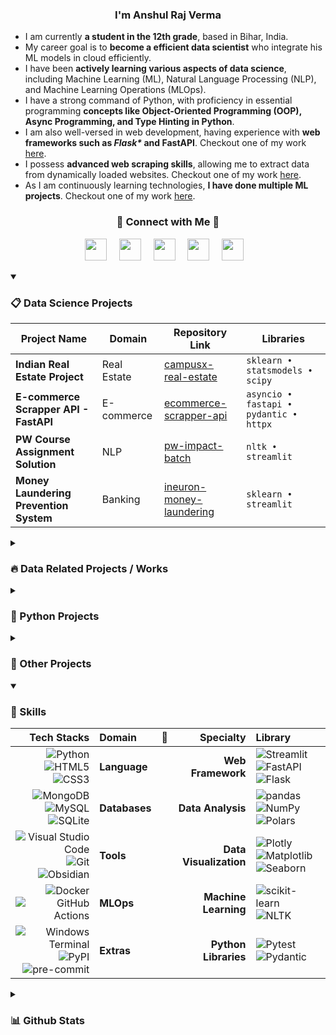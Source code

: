 <h3 align="center" style="font-weight: bold;">I'm Anshul Raj Verma</h3>

- I am currently **a student in the 12th grade**, based in Bihar, India.
- My career goal is to **become a efficient data scientist** who integrate his ML models in cloud efficiently.
- I have been **actively learning various aspects of data science**, including Machine Learning (ML), Natural Language Processing (NLP), and Machine Learning Operations (MLOps).
- I have a strong command of Python, with proficiency in essential programming **concepts like Object-Oriented Programming (OOP), Async Programming, and Type Hinting in Python**.
- I am also well-versed in web development, having experience with **web frameworks such as _Flask\*_ and FastAPI**. Checkout one of my work [here](https://github.com/arv-anshul/yt-watch-history).
- I possess **advanced web scraping skills**, allowing me to extract data from dynamically loaded websites. Checkout one of my work [here](https://github.com/arv-anshul/ecommerce-scrapper-api).
- As I am continuously learning technologies, **I have done multiple ML projects**. Checkout one of my work [here](https://github.com/arv-anshul/yt-watch-history).

<h3 align="center" style="font-weight: bold;">🤝 Connect with Me 🤝</h3>

<p align="center">
  <a href="https://www.github.com/arv-anshul"><img width="35px" src="https://cdn2.iconfinder.com/data/icons/social-icons-33/128/Github-512.png"></a> &nbsp;&nbsp;&nbsp;
  <a href="https://www.linkedin.com/in/arv-anshul"><img width="35px" src="https://cdn.jsdelivr.net/gh/devicons/devicon/icons/linkedin/linkedin-original.svg"></a> &nbsp;&nbsp;&nbsp;
  <a href="https://www.kaggle.com/arvanshul"><img width="35px" src="https://cdn.jsdelivr.net/gh/devicons/devicon/icons/kaggle/kaggle-original.svg"></a> &nbsp;&nbsp;&nbsp;
  <a href="https://www.instagram.com/arv_anshul"><img width="35px" src="https://cdn4.iconfinder.com/data/icons/logos-brands-7/512/instagram_icon-instagram_buttoninstegram-512.png"></a> &nbsp;&nbsp;&nbsp;
  <a href="mailto:arv.anshul.1864@gmail.com"><img width="35px" src="https://cdn.jsdelivr.net/gh/devicons/devicon/icons/google/google-original.svg"></a>&nbsp;&nbsp;&nbsp;
</p>

<details open>
<summary><h3>📋 Data Science Projects</h3></summary>

| Project Name                           | Domain      | Repository Link                                                                    | Libraries                              |
| -------------------------------------- | ----------- | ---------------------------------------------------------------------------------- | -------------------------------------- |
| **Indian Real Estate Project**         | Real Estate | [campusx-real-estate](https://github.com/arv-anshul/campusx-real-estate)           | `sklearn • statsmodels • scipy`        |
| **E-commerce Scrapper API - FastAPI**  | E-commerce  | [ecommerce-scrapper-api](https://github.com/arv-anshul/ecommerce-scrapper-api)     | `asyncio • fastapi • pydantic • httpx` |
| **PW Course Assignment Solution**      | NLP         | [pw-impact-batch](http://github.com/arv-anshul/pw-impact-batch)                    | `nltk • streamlit`                     |
| **Money Laundering Prevention System** | Banking     | [ineuron-money-laundering](https://github.com/arv-anshul/ineuron-money-laundering) | `sklearn • streamlit`                  |

</details>

<details>
<summary><h3>🔥 Data Related Projects / Works</h3></summary>

| Project Name                    | Domain        | Repository Link                                                                      | Libraries                                       |
| ------------------------------- | ------------- | ------------------------------------------------------------------------------------ | ----------------------------------------------- |
| **Indian Real Estate Analysis** | Real Estate   | [campusx-project-notebooks](https://github.com/arv-anshul/campusx-project-notebooks) | `pd-np-plt-sns • statsmodels • scipy • sklearn` |
| **Web Scrape 99acres.com**      | Web Scrapping | [99acres-scrape](https://github.com/arv-anshul/99acres-scrape)                       | `asycnio • aiohttp • streamlit • pydantic`      |
| **IPL API**                     | API           | [ipl-api](https://github.com/arv-anshul/ipl-api)                                     | `pd-plt • fastapi • flask`                      |
| **Simple Attendance System**    | Database      | [attendance-system](https://github.com/arv-anshul/attendaadnce-system)               | `MongoDB • streamlit`                           |
| **India Census 2011 Analysis**  | Analysis      | [India-census-2011](https://github.com/arv-anshul/India-census-2011)                 | `pd-plt-sns • plotly • streamlit`               |

</details>

<details>
<summary><h3>🐍 Python Projects</h3></summary>

| Project Name                    | Repo                                                           | Libraries                                         |
| ------------------------------- | -------------------------------------------------------------- | ------------------------------------------------- |
| **Easy Analysis**               | [easy-analysis](https://github.com/arv-anshul/easy-analysis)   | `pypi • pd-np-plt-sns • sklearn • statsmodels`    |
| **PW API**                      | [pw-api](https://github.com/arv-anshul/pw-api)                 | `BeautifulSoup • requests • streamlit • pydantic` |
| **Curl Parser**                 | [curler](https://github.com/arv-anshul/curler)                 | `pypi • argparse • shlex • urllib • re`           |
| **Statistics Graphs - CampusX** | [campusx-graphs](https://github.com/arv-anshul/campusx-graphs) | `numpy • matplotlib • streamlit`                  |

</details>

<details>
<summary><h3>📌 Other Projects</h3></summary>

| Project Name                       | Repo                                                                                         | Language | Tags                          |
| ---------------------------------- | -------------------------------------------------------------------------------------------- | -------- | ----------------------------- |
| **Distraction Free YouTube Theme** | [Distraction-Free-YT-Stylus](https://github.com/arv-anshul/Distraction-Free-YT-Stylus)       | CSS      | YouTube, Theme                |
| **ML Project Template**            | [ml-project-template](https://github.com/arv-anshul/ml-project-template)                     | Python   | Project Template, ML          |
| **My Custom Themes**               | [stylus-custom-themes](https://github.com/arv-anshul/stylus-custom-themes)                   | CSS      | CSS, Custom Theme             |
| **Ineuron Project Docs Generator** | [ineuron-project-docs-template](https://github.com/arv-anshul/ineuron-project-docs-template) | Python   | Markdown, YAML, Documentation |

</details>

<details open>
<summary><h3>🚀 Skills</h3></summary>

|                                                                                                                                                                                                                                                            Tech Stacks | Domain        | 🤗  |              Specialty | Library                                                                                                                                                                                                                                                        |
| ---------------------------------------------------------------------------------------------------------------------------------------------------------------------------------------------------------------------------------------------------------------------: | :------------ | :-: | ---------------------: | :------------------------------------------------------------------------------------------------------------------------------------------------------------------------------------------------------------------------------------------------------------- |
|                                 ![Python](https://img.shields.io/badge/Python-3776AB?logo=python&logoColor=fff) ![HTML5](https://img.shields.io/badge/HTML5-E34F26?logo=html5&logoColor=fff) ![CSS3](https://img.shields.io/badge/CSS3-1572B6?logo=css3&logoColor=fff) | **Language**  |     |      **Web Framework** | ![Streamlit](https://img.shields.io/badge/Streamlit-FF4B4B?logo=streamlit&logoColor=fff) ![FastAPI](https://img.shields.io/badge/FastAPI-009688?logo=fastapi&logoColor=fff) ![Flask](https://img.shields.io/badge/Flask-000?logo=flask&logoColor=fff)          |
|                        ![MongoDB](https://img.shields.io/badge/MongoDB-47A248?logo=mongodb&logoColor=fff) ![MySQL](https://img.shields.io/badge/MySQL-4479A1?logo=mysql&logoColor=fff) ![SQLite](https://img.shields.io/badge/SQLite-003B57?logo=sqlite&logoColor=fff) | **Databases** |     |      **Data Analysis** | ![pandas](https://img.shields.io/badge/pandas-150458?logo=pandas&logoColor=fff) ![NumPy](https://img.shields.io/badge/NumPy-013243?logo=numpy&logoColor=fff) ![Polars](https://img.shields.io/badge/Polars-CD792C?logo=polars&logoColor=fff)                   |
|  ![Visual Studio Code](https://img.shields.io/badge/VS%20Code-007ACC?logo=visualstudiocode&logoColor=fff) ![Git](https://img.shields.io/badge/Git-F05032?logo=git&logoColor=fff) ![Obsidian](https://img.shields.io/badge/Obsidian-7C3AED?logo=obsidian&logoColor=fff) | **Tools**     |     | **Data Visualization** | ![Plotly](https://img.shields.io/badge/Plotly-3F4F75?logo=plotly&logoColor=fff) ![Matplotlib](https://img.shields.io/badge/Matplotlib-3776AB?logo=matplotlib&logoColor=fff) ![Seaborn](https://img.shields.io/badge/Seaborn-3776AB?logo=seaborn&logoColor=fff) |
|                                                                               ![Docker](https://img.shields.io/badge/Docker-2496ED?logo=docker&logoColor=fff) ![GitHub Actions](https://img.shields.io/badge/Actions-2088FF?logo=githubactions&logoColor=fff) | **MLOps**        |     |   **Machine Learning** | ![scikit-learn](https://img.shields.io/badge/scikit--learn-F7931E?logo=scikitlearn&logoColor=fff) ![NLTK](https://img.shields.io/badge/NLTK-3776AB?logo=python&logoColor=fff)                                                                                  |
| ![Windows Terminal](https://img.shields.io/badge/BASH-4D4D4D?logo=windowsterminal&logoColor=fff) ![PyPI](https://img.shields.io/badge/PyPI-3775A9?logo=pypi&logoColor=fff) ![pre-commit](https://img.shields.io/badge/pre--commit-FAB040?logo=precommit&logoColor=fff) | **Extras**    |     |   **Python Libraries** | ![Pytest](https://img.shields.io/badge/Pytest-0A9EDC?logo=pytest&logoColor=fff) ![Pydantic](https://img.shields.io/badge/Pydantic-E92063?logo=pydantic&logoColor=fff)                                                                                          |

</details>

<details>
  <summary><h3>📊 Github Stats</h3></summary>

  <p align="center" >
    <img src="https://github-readme-stats.vercel.app/api/top-langs?username=arv-anshul&show_icons=true&locale=en&layout=compact&theme=transparent&hide_border=true&hide=jupyter%20notebook" alt="arv-anshul" height=150>
    <img src="https://github-readme-streak-stats.herokuapp.com/?user=arv-anshul&theme=transparent&hide_border=true" alt="arv-anshul" height=150>
    <img src="https://github-readme-stats.vercel.app/api?username=arv-anshul&rank_icon=percentile&theme=transparent&hide_border=true&include_all_commits=true" alt="arv-anshul" height=150>
  </p>

</details>
